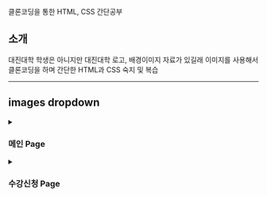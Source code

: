 클론코딩을 통한 HTML, CSS 간단공부

## 소개
대진대학 학생은 아니지만 대진대학 로고, 배경이미지 자료가 있길래 이미지를 사용해서 클론코딩을 하며 간단한 HTML과 CSS 숙지 및 복습
<hr />

## images dropdown
<details>
<summary>
  
### 메인 Page
</summary>

   ![KakaoTalk_Snapshot_20240116_093102](https://github.com/soobolee/DaejinUniv_clone/assets/86949902/17a9b394-2254-4932-9eed-1ca2286974d7)
</details>

<details>
<summary>
  
### 수강신청 Page
</summary>

  ![KakaoTalk_Snapshot_20240116_093120](https://github.com/soobolee/DaejinUniv_clone/assets/86949902/3f8f619a-3d66-41ca-b4d6-02f23d9308b1)
</details>



